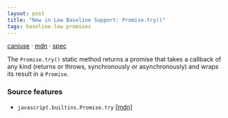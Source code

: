 ```yaml
---
layout: post
title: "New in Low Baseline Support: Promise.try()"
tags: baseline-low promises
---
```


[caniuse](https://caniuse.com/?search=promise-try) · [mdn](https://developer.mozilla.org/en-US/search?q=Promise.try()) · [spec](https://tc39.es/proposal-promise-try/)

The `Promise.try()` static method returns a promise that takes a callback of any kind (returns or throws, synchronously or asynchronously) and wraps its result in a `Promise`.

### Source features

- ``javascript.builtins.Promise.try`` [[mdn]](https://developer.mozilla.org/en-US/search?q=javascript.builtins.Promise.try)
